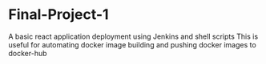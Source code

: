 # Final-Project-1
A basic react application deployment using Jenkins and shell scripts
This is useful for automating docker image building 
and pushing docker images to docker-hub
